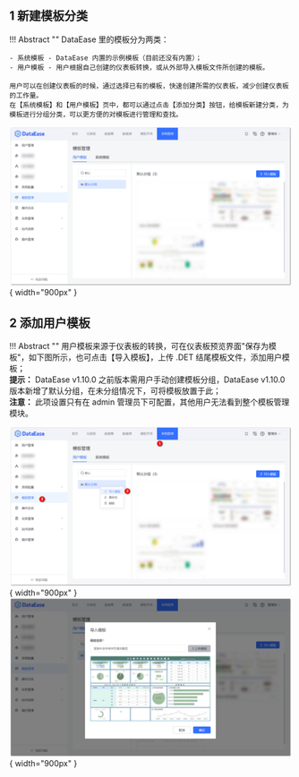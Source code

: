 ## 1 新建模板分类

!!! Abstract ""
    DataEase 里的模板分为两类：

    - 系统模板 - DataEase 内置的示例模板（目前还没有内置）；
    - 用户模板 - 用户根据自己创建的仪表板转换，或从外部导入模板文件所创建的模板。

    用户可以在创建仪表板的时候，通过选择已有的模板，快速创建所需的仪表板，减少创建仪表板的工作量。  
    在【系统模板】和【用户模板】页中，都可以通过点击【添加分类】按钮，给模板新建分类，为模板进行分组分类，可以更方便的对模板进行管理和查找。

![新建模板分类](../../img/system_management/新建模板分类.png){ width="900px" }

## 2 添加用户模板

!!! Abstract ""
    用户模板来源于仪表板的转换，可在仪表板预览界面"保存为模板"，如下图所示，也可点击【导入模板】，上传 .DET 结尾模板文件，添加用户模板；  
    **提示：** DataEase v1.10.0 之前版本需用户手动创建模板分组，DataEase v1.10.0 版本新增了默认分组，在未分组情况下，可将模板放置于此；  
    **注意：** 此项设置只有在 admin 管理员下可配置，其他用户无法看到整个模板管理模块。

![导入模板](../../img/system_management/导入模板.png){ width="900px" } 
![上传模板](../../img/system_management/上传模板.png){ width="900px" }